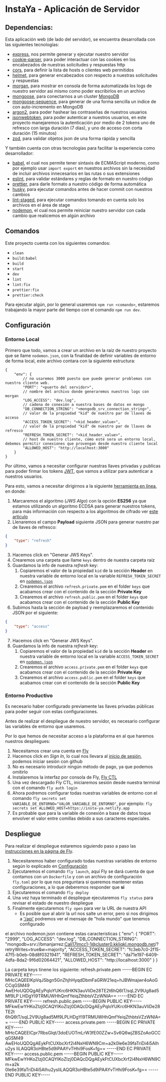 # InstaYa - Aplicación de Servidor

## Dependencias:

Esta aplicación web (de lado del servidor), se encuentra desarrollada con las siguientes tecnologías:

- [express](https://www.npmjs.com/package/express), nos permite generar y ejecutar nuestro servidor
- [cookie-parser](https://www.npmjs.com/package/cookie-parser), para poder interactuar con las cookies en los encabezados de nuestras solicitudes y respuestas http
- [cors](https://www.npmjs.com/package/cors), para definir la lista de hosts o clientes web permitidos
- [helmet](https://www.npmjs.com/package/helmet), para generar encabezados con respecto a nuestras solicitudes y respuestas
- [morgan](https://www.npmjs.com/package/morgan), para mostrar en consola de forma automatizada los logs de nuestro servidor asi mismo como poder escribirlos en un archivo
- [mongoose](https://www.npmjs.com/package/mongoose), para conectarnos a un cluster [MongoDB](https://www.mongodb.com/)
- [mongoose-sequence](https://www.npmjs.com/package/mongoose-sequence), para generar de una forma sencilla un indice de con auto-incremento en MongoDB
- [argon2](https://www.npmjs.com/package/argon2), para poder hashear las contraseñas de nuestros usuarios
- [jsonwebtoken](https://www.npmjs.com/package/jsonwebtoken), para poder autenticar a nuestros usuarios, en este proyecto manejaremos la autenticación por medio de 2 tokens uno de refresco con larga duración (7 días), y uno de acceso con corta duración (15 minutos)
- [zod](https://www.npmjs.com/package/zod), para validar objetos json de una forma rápida y sencilla

Y también cuenta con otras tecnologías para facilitar la experiencia como desarrollador:

- [babel](https://www.npmjs.com/package/babel), el cual nos permite tener sintaxis de ECMAScript moderno, como por ejemplo usar `import export` en nuestros archivos sin la necesidad de incluir archivos innecesarios en las rutas o sus extensiones
- [eslint](https://www.npmjs.com/package/eslint), para validar estándares y reglas de formato en nuestro código
- [prettier](https://www.npmjs.com/package/prettier), para darle formato a nuestro código de forma automática
- [husky](https://www.npmjs.com/package/husky), para ejecutar comandos antes de hacer commit con nuestros cambios
- [lint-staged](https://www.npmjs.com/package/lint-staged), para ejecutar comandos tomando en cuenta solo los archivos en el área de stage
- [nodemon](https://www.npmjs.com/package/nodemon), el cual nos permite reiniciar nuestro servidor con cada cambio que realicemos en algún archivo

## Comandos

Este proyecto cuenta con los siguientes comandos:

- `clean`
- `build:babel`
- `build`
- `start`
- `dev`
- `lint`
- `lint:fix`
- `prettier:fix`
- `prettier:check`

Para ejecutar algún, por lo general usaremos `npm run <comando>`, estaremos trabajando la mayor parte del tiempo con el comando `npm run dev`.

## Configuración

### Entorno Local

Primero que todo, vamos a crear un archivo en la raíz de nuestro proyecto que se llame `nodemon.json`, con la finalidad de definir variables de entorno de forma local, este archivo contara con la siguiente estructura:

```jsonc
{
	"env": {
		// no usaremos 3000 puesto que puede generar problemas con nuestro cliente web.
		"PORT": "<puerto del servidor>",
		// nombre del archivo donde generaremos nuestros logs con morgan
		"LOG_ACCESS": "dev.log",
		// cadena de conexión a nuestra bases de datos en mongo
		"DB_CONNECTION_STRING": "<mongodb_srv_connection_string>",
		// valor de la propiedad "kid" de nuestro par de llaves de acceso
		"ACCESS_TOKEN_SECRET": "<kid_header_value>",
		// valor de la propiedad "kid" de nuestro par de llaves de refresco
		"REFRESH_TOKEN_SECRET": "<kid_header_value>",
		// host de nuestro cliente, como este sera un entorno local, debemos permitir conexiones que provengan desde nuestro cliente local
		"ALLOWED_HOST": "http://localhost:3000"
	}
}
```

Por último, vamos a necesitar configurar nuestras llaves privadas y publicas para poder firmar los tokens [JWT](https://jwt.io/), que vamos a utilizar para autenticar a nuestros usuarios.

Para esto, vamos a necesitar dirigirnos a la siguiente [herramienta en línea](https://8gwifi.org/jwsgen.jsp), en donde:

1. Marcaremos el algoritmo (_JWS Algo_) con la opción **ES256** ya que estamos utilizando un algoritmo ECDSA para generar nuestros tokens, para más información con respecto a los algoritmos de cifrado ver [este artículo](https://auth0.com/blog/json-web-token-signing-algorithms-overview/#RSA-and-ECDSA-algorithms)
2. Llenaremos el campo **Payload** siguiente JSON para generar nuestro par de llaves de refresco:

```json
{
	"type": "refresh"
}
```

3. Hacemos click en "Generar JWS Keys".
4. Crearemos una carpeta que llame `keys` dentro de nuestra carpeta raíz
5. Guardamos la info de nuestra _refresh_ key:
   1. Copiaremos el valor de la propiedad `kid` de la sección **Header** en nuestra variable de entorno local en la variable `REFRESH_TOKEN_SECRET` en [`nodemon.json`](#entorno-local)
   2. Crearemos el archivo `refresh.private.pem` en el folder `keys` que acabamos crear con el contenido de la sección **Private Key**
   3. Crearemos el archivo `refresh.public.pem` en el folder `keys` que acabamos crear con el contenido de la sección **Public Key**
6. Subimos hasta la sección de payload y reemplazaremos el contenido JSON por el siguiente:

```json
{
	"type": "access"
}
```

7. Hacemos click en "Generar JWS Keys".
8. Guardamos la info de nuestra _refresh_ key:
   1. Copiaremos el valor de la propiedad `kid` de la sección **Header** en nuestra variable de entorno local en la variable `ACCESS_TOKEN_SECRET` en [`nodemon.json`](#entorno-local)
   2. Crearemos el archivo `access.private.pem` en el folder `keys` que acabamos crear con el contenido de la sección **Private Key**
   3. Crearemos el archivo `access.public.pem` en el folder `keys` que acabamos crear con el contenido de la sección **Public Key**

### Entorno Productivo

Es necesario haber configurado previamente las llaves privadas públicas para poder seguir con estas configuraciones.

Antes de realizar el despliegue de nuestro servidor, es necesario configurar las variables de entorno que usaremos.

Por lo que hemos de necesitar acceso a la plataforma en al que haremos nuestros despliegues:

1. Necesitamos crear una cuenta en [Fly](fly.io)
2. Hacemos click en _Sign In_, lo cual nos llevara al [inicio de sesión](https://fly.io/app/sign-in), podemos iniciar sesión con github
3. No es necesario introducir ningún método de pago, ya que podemos omitirlo
4. Instalaremos la interfaz por consola de Fly, [Fly CTL](https://fly.io/docs/hands-on/install-flyctl/)
5. Una vez descargado Fly CTL, iniciaremos sesión desde nuestra terminal con el comando `fly auth login`
6. Ahora podremos configurar todas nuestras variables de entorno con el comando `fly secrets set VARIABLE_DE_ENTORNO="VALOR_VARIABLE_DE_ENTORNO"`, por ejemplo: `fly secrets set ALLOWED_HOST=https://insta-ya.netlify.app`
7. Es probable que para la variable de conexión a base de datos toque envolver el valor entre comillas debido a sus caracteres especiales.

## Despliegue

Para realizar el despliegue estaremos siguiendo paso a paso las [instrucciones en la página de Fly](https://fly.io/docs/languages-and-frameworks/node/#launch-the-app-on-fly).

1. Necesitaremos haber configurado todas nuestras variables de entorno según lo explicado en [Configuración](#entorno-productivo)
2. Ejecutaremos el comando `fly launch`, aquí Fly se dará cuenta de que contamos con un `Dockerfile` y con un archivo de configuración `fly.toml` por lo que nos preguntara si queremos mantener estas configuraciones, a lo que deberemos responder que **si**
3. Ejecutaremos el comando `fly deploy`
4. Una vez haya terminado el despliegue ejecutaremos `fly status` para revisar el estado de nuestro despliegue
5. Finalmente ejecutaremos `fly open` para ver la URL de nuestra API
   - Es posible que al abrir la url nos salte un error, pero si nos dirigimos a ['/api'](https://insta-ya-server.fly.dev/api) podremos ver el mensaje de "hola mundo" que tenemos configurado


el archivo nodemon.json contiene estas caracteristicas
   {
	"env": {
		"PORT": "2999",
		"LOG_ACCESS": "dev.log",
		"DB_CONNECTION_STRING": "mongodb+srv://bmanjarrez:Cali17lmcc1-1@cluster0.kkliqkl.mongodb.net/?retryWrites=true&w=majority",
		"ACCESS_TOKEN_SECRET": "fc3eb7c0-2f15-47f5-b0eb-08d8f0321941",
		"REFRESH_TOKEN_SECRET": "da71e197-6409-4dfa-8da2-9f6d02064421",
		"ALLOWED_HOST": "http://localhost:3000"
	}
}

La carpeta keys
tinene los siguiente:
refresh.private.pem
-----BEGIN EC PRIVATE KEY-----
MHcCAQEEIKpVqJSbgn5GnZhjhHyqdDbmFaGRW21eq+hJBWmajwr4oAoGCCqGSM49
AwEHoUQDQgAEyPqIoYUKrc6HKN3auVliDe28TE2t6hQ6tT/sqL2V9Ug8ad5Mf9LP
LHDgYI9TRMUWHhQmfYeiqZthbtsVZzWNIA==
-----END EC PRIVATE KEY-----
refresh.public.pem
-----BEGIN PUBLIC KEY-----
MFkwEwYHKoZIzj0CAQYIKoZIzj0DAQcDQgAEyPqIoYUKrc6HKN3auVliDe28TE2t
6hQ6tT/sqL2V9Ug8ad5Mf9LPLHDgYI9TRMUWHhQmfYeiqZthbtsVZzWNIA==
-----END PUBLIC KEY-----
access.private.pem
-----BEGIN EC PRIVATE KEY-----
MHcCAQEEICpr7RbsGlqt/3doEUOTmLrW3fE00ZZw+Sv6Q6wjZBSZoAoGCCqGSM49
AwEHoUQDQgAEykFtCUXbcXrf2i4NxH6WN9Cm+a2k0le6e39faTriDi4i5AIhu2ys
IiLAQQR3oHBte5d9iPAAYvTHhi9FosK+fg==
-----END EC PRIVATE KEY-----
access.public.pem
-----BEGIN PUBLIC KEY-----
MFkwEwYHKoZIzj0CAQYIKoZIzj0DAQcDQgAEykFtCUXbcXrf2i4NxH6WN9Cm+a2k
0le6e39faTriDi4i5AIhu2ysIiLAQQR3oHBte5d9iPAAYvTHhi9FosK+fg==
-----END PUBLIC KEY-----
